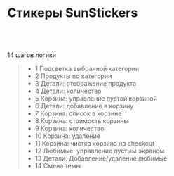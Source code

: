 # Стикеры SunStickers
<br/>
<br/>
<br/>
14 шагов логики

> - 1  Подсветка выбранной категории
> - 2  Продукты по категории
> - 3  Детали: отображение продукта
> - 4  Детали: количество
> - 5  Корзина: управление пустой корзиной
> - 6  Детали: добавление в корзину
> - 7  Корзина: список в корзине
> - 8  Корзина: стоимость корзины
> - 9  Корзина: количество
> - 10 Корзина: удаление
> - 11 Корзина: чистка корзина на checkout
> - 12 Любимые: управление пустым экраном
> - 13 Детали: Добавление/удаление любимые
> - 14 Смена темы